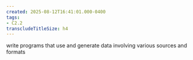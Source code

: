 ```yaml
---
created: 2025-08-12T16:41:01.000-0400
tags:
- C2.2
transcludeTitleSize: h4
---
```


write programs that use and generate data involving various sources and formats